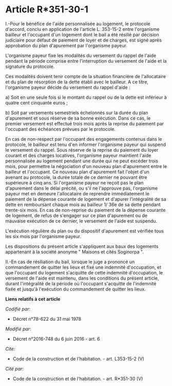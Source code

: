 # Article R*351-30-1

I.-Pour le bénéfice de l'aide personnalisée au logement, le protocole d'accord, conclu en application de l'article L.
353-15-2 entre l'organisme bailleur et l'occupant d'un logement dont le bail a été résilié par décision judiciaire pour
défaut de paiement de loyer et de charges, est signé après approbation du plan d'apurement par l'organisme payeur. 

L'organisme payeur fixe les modalités du versement du rappel de l'aide pendant la période comprise entre l'interruption du
versement de l'aide et la signature du protocole. 

Ces modalités doivent tenir compte de la situation financière de l'allocataire et du plan de résorption de la dette établi
avec le bailleur. A ce titre, l'organisme payeur décide du versement du rappel d'aide : 

a) Soit en une seule fois si le montant du rappel ou de la dette est inférieur à quatre cent cinquante euros ; 

b) Soit par versements semestriels échelonnés sur la durée du plan d'apurement et sous réserve de sa bonne exécution. Dans ce
cas, le premier versement est effectué trois mois après la reprise du paiement par l'occupant des échéances prévues par le
protocole. 

En cas de non-respect par l'occupant des engagements contenus dans le protocole, le bailleur est tenu d'en informer
l'organisme payeur qui suspend le versement du rappel. Sous réserve de la reprise du paiement du loyer courant et des charges
locatives, l'organisme payeur maintient l'aide personnalisée au logement pendant une durée qui ne peut excéder trois mois,
pour permettre la négociation d'un nouveau plan d'apurement entre le bailleur et l'occupant. Ce nouveau plan d'apurement fait
l'objet d'un avenant au protocole, la durée totale de ce dernier ne pouvant être supérieure à cinq ans. Si l'organisme payeur
ne reçoit pas le plan d'apurement dans le délai précité, ou s'il ne l'approuve pas, l'organisme payeur met en demeure
l'allocataire de reprendre immédiatement le paiement de la dépense courante de logement et d'apurer l'intégralité de sa dette
en remboursant chaque mois au bailleur 1/ 36e de sa dette pendant trente-six mois. En cas de non-reprise du paiement de la
dépense courante de logement, de refus de s'engager sur ce plan d'apurement ou de mauvaise exécution de ce dernier, le
versement de l'aide est suspendu. 

L'exécution régulière du plan ou du dispositif d'apurement est vérifiée tous les six mois par l'organisme payeur. 

Les dispositions du présent article s'appliquent aux baux des logements appartenant à la société anonyme " Maisons et cités
Soginorpa ". 

II.-En cas de résiliation du bail, lorsque le juge a prononcé un commandement de quitter les lieux et fixé une indemnité
d'occupation, et que l'occupant du logement s'acquitte de cette indemnité d'occupation, le versement de l'aide est maintenu,
dans les conditions du présent article, durant l'intégralité de la période où l'occupant s'acquitte de l'indemnité fixée et
jusqu'à l'exécution du commandement de quitter les lieux.

**Liens relatifs à cet article**

_Codifié par_:

  - Décret n°78-622 du 31 mai 1978

_Modifié par_:

  - Décret n°2016-748 du 6 juin 2016 - art. 6

_Cite_:

  - Code de la construction et de l'habitation. - art. L353-15-2 (V)

_Cité par_:

  - Code de la construction et de l'habitation. - art. R*351-30 (V)
